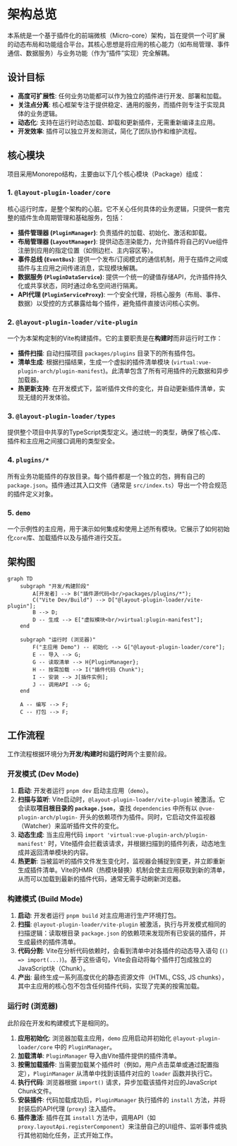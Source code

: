 # 架构总览

本系统是一个基于插件化的前端微核（Micro-core）架构，旨在提供一个可扩展的动态布局和功能组合平台。其核心思想是将应用的核心能力（如布局管理、事件通信、数据服务）与业务功能（作为“插件”实现）完全解耦。

## 设计目标

- **高度可扩展性**: 任何业务功能都可以作为独立的插件进行开发、部署和加载。
- **关注点分离**: 核心框架专注于提供稳定、通用的服务，而插件则专注于实现具体的业务逻辑。
- **动态化**: 支持在运行时动态加载、卸载和更新插件，无需重新编译主应用。
- **开发效率**: 插件可以独立开发和测试，简化了团队协作和维护流程。

## 核心模块

项目采用Monorepo结构，主要由以下几个核心模块（Package）组成：

### 1. `@layout-plugin-loader/core`

核心运行时库，是整个架构的心脏。它不关心任何具体的业务逻辑，只提供一套完整的插件生命周期管理和基础服务，包括：

- **插件管理器 (`PluginManager`)**: 负责插件的加载、初始化、激活和卸载。
- **布局管理器 (`LayoutManager`)**: 提供动态渲染能力，允许插件将自己的Vue组件注册到应用的指定位置（如侧边栏、主内容区等）。
- **事件总线 (`EventBus`)**: 提供一个发布/订阅模式的通信机制，用于在插件之间或插件与主应用之间传递消息，实现模块解耦。
- **数据服务 (`PluginDataService`)**: 提供一个统一的键值存储API，允许插件持久化或共享状态，同时通过命名空间进行隔离。
- **API代理 (`PluginServiceProxy`)**: 一个安全代理，将核心服务（布局、事件、数据）以受控的方式暴露给每个插件，避免插件直接访问核心实例。

### 2. `@layout-plugin-loader/vite-plugin`

一个为本架构定制的Vite构建插件。它的主要职责是在**构建时**而非运行时工作：

- **插件扫描**: 自动扫描项目 `packages/plugins` 目录下的所有插件包。
- **清单生成**: 根据扫描结果，生成一个虚拟的插件清单模块 (`virtual:vue-plugin-arch/plugin-manifest`)。此清单包含了所有可用插件的元数据和异步加载器。
- **热更新支持**: 在开发模式下，监听插件文件的变化，并自动更新插件清单，实现无缝的开发体验。

### 3. `@layout-plugin-loader/types`

提供整个项目中共享的TypeScript类型定义。通过统一的类型，确保了核心库、插件和主应用之间接口调用的类型安全。

### 4. `plugins/*`

所有业务功能插件的存放目录。每个插件都是一个独立的包，拥有自己的 `package.json`。插件通过其入口文件（通常是 `src/index.ts`）导出一个符合规范的插件定义对象。

### 5. `demo`

一个示例性的主应用，用于演示如何集成和使用上述所有模块。它展示了如何初始化`core`库、加载插件以及与插件进行交互。

## 架构图

```mermaid
graph TD
    subgraph "开发/构建阶段"
        A[开发者] --> B("插件源代码<br/>packages/plugins/*");
        C("Vite Dev/Build") --> D["@layout-plugin-loader/vite-plugin"];
        B --> D;
        D -- 生成 --> E["虚拟模块<br/>virtual:plugin-manifest"];
    end

    subgraph "运行时 (浏览器)"
        F("主应用 Demo") -- 初始化 --> G["@layout-plugin-loader/core"];
        E -- 导入 --> G;
        G -- 读取清单 --> H{PluginManager};
        H -- 按需加载 --> I("插件代码 Chunk");
        I -- 安装 --> J[插件实例];
        J -- 调用API --> G;
    end

    A -- 编写 --> F;
    C -- 打包 --> F;
```

## 工作流程

工作流程根据环境分为**开发/构建时**和**运行时**两个主要阶段。

### 开发模式 (Dev Mode)

1.  **启动**: 开发者运行 `pnpm dev` 启动主应用（`demo`）。
2.  **扫描与监听**: Vite启动时，`@layout-plugin-loader/vite-plugin` 被激活。它会读取**项目根目录的 `package.json`**，查找 `dependencies` 中所有以 `@vue-plugin-arch/plugin-` 开头的依赖项作为插件。同时，它启动文件监视器（Watcher）来监听插件文件的变化。
3.  **动态生成**: 当主应用代码 `import 'virtual:vue-plugin-arch/plugin-manifest'` 时，Vite插件会拦截该请求，并根据扫描到的插件列表，动态地生成并返回清单模块的内容。
4.  **热更新**: 当被监听的插件文件发生变化时，监视器会捕捉到变更，并立即重新生成插件清单。Vite的HMR（热模块替换）机制会使主应用获取到新的清单，从而可以加载到最新的插件代码，通常无需手动刷新浏览器。

### 构建模式 (Build Mode)

1.  **启动**: 开发者运行 `pnpm build` 对主应用进行生产环境打包。
2.  **扫描**: `@layout-plugin-loader/vite-plugin` 被激活，执行与开发模式相同的扫描逻辑：读取根目录 `package.json` 的依赖项来发现所有已安装的插件，并生成最终的插件清单。
3.  **代码分割**: Vite在分析代码依赖时，会看到清单中对各插件的动态导入语句 (`() => import(...)`)。基于这些语句，Vite会自动将每个插件打包成独立的JavaScript块（Chunk）。
4.  **产出**: 最终生成一系列高度优化的静态资源文件（HTML, CSS, JS chunks），其中主应用的核心包不包含任何插件代码，实现了完美的按需加载。

### 运行时 (浏览器)

此阶段在开发和构建模式下是相同的。

1.  **应用初始化**: 浏览器加载主应用，`demo` 应用启动并初始化 `@layout-plugin-loader/core` 中的 `PluginManager`。
2.  **加载清单**: `PluginManager` 导入由Vite插件提供的插件清单。
3.  **按需加载插件**: 当需要加载某个插件时（例如，用户点击菜单或通过配置指定），`PluginManager` 从清单中找到该插件对应的 `loader` 函数并执行它。
4.  **执行代码**: 浏览器根据 `import()` 请求，异步加载该插件对应的JavaScript Chunk文件。
5.  **安装插件**: 代码加载成功后，`PluginManager` 执行插件的 `install` 方法，并将封装后的API代理 (`proxy`) 注入插件。
6.  **插件激活**: 插件在其 `install` 方法中，调用API（如 `proxy.layoutApi.registerComponent`）来注册自己的UI组件、监听事件或执行其他初始化任务，正式开始工作。
